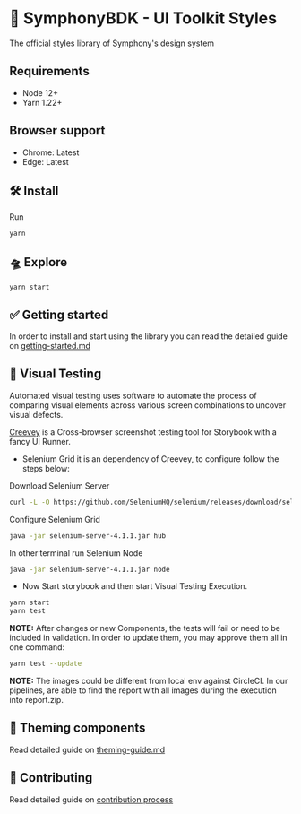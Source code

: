 # 💄 SymphonyBDK - UI Toolkit Styles

The official styles library of Symphony's design system

## Requirements

- Node 12+
- Yarn 1.22+

## Browser support

- Chrome: Latest
- Edge: Latest

## 🛠 Install

Run

```
yarn
```

## 🛸 Explore

```
yarn start
```

## ✅ Getting started

In order to install and start using the library you can read the detailed guide on [getting-started.md](https://github.com/SymphonyPlatformSolutions/symphony-bdk-ui-toolkit-styles/blob/master/docs/getting-started.md)

## 🤖 Visual Testing

Automated visual testing uses software to automate the process of comparing visual elements across various screen combinations to uncover visual defects.

[Creevey](https://github.com/wKich/creevey/) is a Cross-browser screenshot testing tool for Storybook with a fancy UI Runner.

- Selenium Grid it is an dependency of Creevey, to configure follow the steps below:

Download Selenium Server
```bash
curl -L -O https://github.com/SeleniumHQ/selenium/releases/download/selenium-4.1.0/selenium-server-4.1.1.jar
```

Configure Selenium Grid
```bash
java -jar selenium-server-4.1.1.jar hub
```

In other terminal run Selenium Node
```bash
java -jar selenium-server-4.1.1.jar node
````

- Now Start storybook and then start Visual Testing Execution.

```bash
yarn start
yarn test
```
**NOTE:** After changes or new Components, the tests will fail or need to be included in validation.
In order to update them, you may approve them all in one command:

```bash
yarn test --update
```
**NOTE:** The images could be different from local env against CircleCI. In our pipelines, are able to find the report
with all images during the execution into report.zip. 

## 🧩 Theming components

Read detailed guide on [theming-guide.md](https://github.com/SymphonyPlatformSolutions/symphony-bdk-ui-toolkit-styles/blob/master/docs/theming-guide.md)

## 💪 Contributing

Read detailed guide on [contribution process](https://github.com/SymphonyPlatformSolutions/symphony-bdk-ui-toolkit-styles/blob/master/docs/contributing.md)
